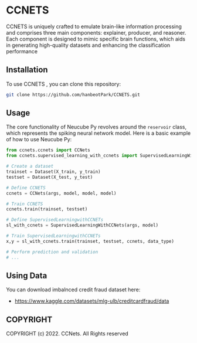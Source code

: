 # CCNETS 

CCNETS is uniquely crafted to emulate brain-like information processing and comprises three main components: explainer, producer, and reasoner. Each component is designed to mimic specific brain functions, which aids in generating high-quality datasets and enhancing the classification performance


## Installation
To use CCNETS , you can clone this repository:
```bash
git clone https://github.com/hanbeotPark/CCNETS.git
```

## Usage

The core functionality of Neucube Py revolves around the `reservoir` class, which represents the spiking neural network model. Here is a basic example of how to use Neucube Py:

```python
from ccnets.ccnets import CCNets
from ccnets.supervised_learning_with_ccnets import SupervisedLearningWithCCNets

# Create a dataset
trainset = Dataset(X_train, y_train)
testset = Dataset(X_test, y_test)

# Define CCNETS
ccnets = CCNets(args, model, model, model)

# Train CCNETS 
ccnets.train(trainset, testset)  

# Define SupervisedLearningwithCCNETs
sl_with_ccnets = SupervisedLearningWithCCNets(args, model)

# Train SupervisedLearningwithCCNETs
x,y = sl_with_ccnets.train(trainset, testset, ccnets, data_type)

# Perform prediction and validation
# ...

```
## Using Data
You can download imbalnced credit fraud dataset here:
* https://www.kaggle.com/datasets/mlg-ulb/creditcardfraud/data

## COPYRIGHT
COPYRIGHT (c) 2022. CCNets. All Rights reserved
